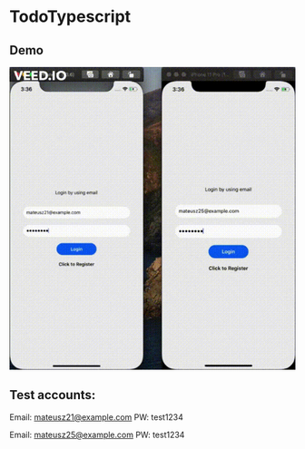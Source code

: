 # TodoTypescript

## Demo

![Preview](./src/assets/AppPreview.gif)

## Test accounts:

Email: mateusz21@example.com
PW: test1234

Email: mateusz25@example.com
PW: test1234
